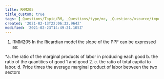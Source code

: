 ```yaml
---
title: RMM205
title_custom: true
tags: [_Questions/Topic/RM, _Questions/type/mc, _Questions/xsource/import]
created: '2021-02-13T22:06:32.964Z'
modified: '2021-02-23T14:49:21.105Z'
---
```


1. RMM205 In the Ricardian model the slope of the PPF can be expressed as: 

*a. the ratio of the marginal products of labor in producing each good
b. the ratio of the quantities of good 1 and good 2.
c. the ratio of total capital to labor.
d. Price times the average marginal product of labor between the two sectors
